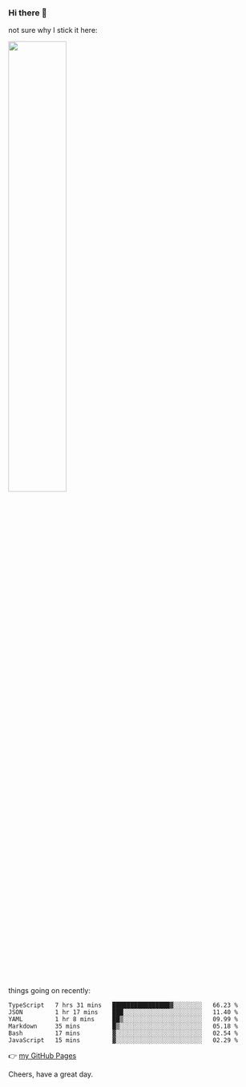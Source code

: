 ### Hi there 👋

not sure why I stick it here:

[<img width="48%" src="https://github-readme-stats.vercel.app/api?username=ykzhukian&show_icons=true&theme=dracula">](https://github.com/anuraghazra/github-readme-stats)


things going on recently:

<!--START_SECTION:waka-->

```text
TypeScript   7 hrs 31 mins   ████████████████▓░░░░░░░░   66.23 %
JSON         1 hr 17 mins    ███░░░░░░░░░░░░░░░░░░░░░░   11.40 %
YAML         1 hr 8 mins     ██▒░░░░░░░░░░░░░░░░░░░░░░   09.99 %
Markdown     35 mins         █▒░░░░░░░░░░░░░░░░░░░░░░░   05.18 %
Bash         17 mins         ▓░░░░░░░░░░░░░░░░░░░░░░░░   02.54 %
JavaScript   15 mins         ▓░░░░░░░░░░░░░░░░░░░░░░░░   02.29 %
```

<!--END_SECTION:waka-->

👉 [my GitHub Pages](https://ykzhukian.github.io)

Cheers, have a great day.


